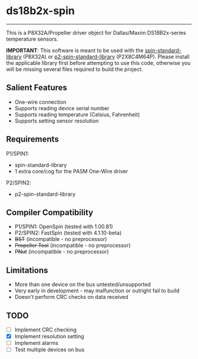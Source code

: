 # ds18b2x-spin 
--------------

This is a P8X32A/Propeller driver object for Dallas/Maxim DS18B2x-series temperature sensors.

**IMPORTANT**: This software is meant to be used with the [spin-standard-library](https://github.com/avsa242/spin-standard-library) (P8X32A) or [p2-spin-standard-library](https://github.com/avsa242/p2-spin-standard-library) (P2X8C4M64P). Please install the applicable library first before attempting to use this code, otherwise you will be missing several files required to build the project.

## Salient Features

* One-wire connection
* Supports reading device serial number
* Supports reading temperature (Celsius, Fahrenheit)
* Supports setting sensor resolution

## Requirements

P1/SPIN1:
* spin-standard-library
* 1 extra core/cog for the PASM One-Wire driver

P2/SPIN2:
* p2-spin-standard-library

## Compiler Compatibility

* P1/SPIN1: OpenSpin (tested with 1.00.81)
* P2/SPIN2: FastSpin (tested with 4.1.10-beta)
* ~~BST~~ (incompatible - no preprocessor)
* ~~Propeller Tool~~ (incompatible - no preprocessor)
* ~~PNut~~ (incompatible - no preprocessor)

## Limitations

* More than one device on the bus untested/unsupported
* Very early in development - may malfunction or outright fail to build
* Doesn't perform CRC checks on data received

## TODO

- [ ] Implement CRC checking
- [x] Implement resolution setting
- [ ] Implement alarms
- [ ] Test multiple devices on bus
